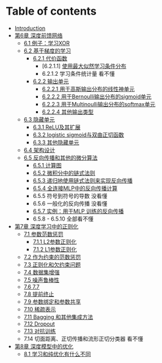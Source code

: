 # Table of contents

* [Introduction](README.md)
* [第6章 深度前馈网络](Chapter6/0Introduction.md)
    * [6.1 例子：学习XOR](Chapter6/1Examples.md)
    * [6.2 基于梯度的学习](Chapter6/2Gradient/0Introduction.md)
        * [6.2.1 代价函数](Chapter6/2Gradient/1Cost/0Introduction.md)
            * [6.2.1.1] [使用最大似然学习条件分布](Chapter6/2Gradient/1Cost/1Likelihood.md)
            * 6.2.1.2 学习条件统计量 看不懂
        * [6.2.2 输出单元](Chapter6/2Gradient/2OutputUnit/0Introduction.md)
            * [6.2.2.1 用于高斯输出分布的线性神单元](Chapter6/2Gradient/2OutputUnit/1Linear.md)
            * [6.2.2.2 用于Bernoulli输出分布的sigmoid单元](Chapter6/2Gradient/2OutputUnit/2Sigmoid.md)
            * [6.2.2.3 用于Multinoulli输出分布的softmax单元](Chapter6/2Gradient/2OutputUnit/3Softmax.md)
            * [6.2.2.4 其他输出类型](Chapter6/2Gradient/2OutputUnit/4Other.md)
    * [6.3 隐藏单元](Chapter6/3Hidden/0Introduction.md)
        * [6.3.1 ReLU及其扩展](Chapter6/3Hidden/1ReLU.md)
        * [6.3.2 logistic sigmoid与双曲正切函数](Chapter6/3Hidden/2SigmoidTanh.md)
        * [6.3.3 其他隐藏单元](Chapter6/3Hidden/3Other.md)
    * [6.4 架构设计](Chapter6/4Architecture.md)
    * [6.5 反向传播和其他的微分算法](Chapter6/5Backprop/0Introduction.md)
        * [6.5.1 计算图](Chapter6/5Backprop/1ComputationalGraphs.md)
        * [6.5.2 微积分中的链式法则](Chapter6/5Backprop/2ChainRule.md)
        * [6.5.3 递归地使用链式法则来实现反向传播](Chapter6/5Backprop/3Recursively.md)
        * [6.5.4 全连接MLP中的反向传播计算](Chapter6/5Backprop/4FullyConnectedMLP.md)
        * 6.5.5 符号到符号的导数 没看懂
        * 6.5.6 一般化的反向传播 没看懂
        * [6.5.7 实例：用于MLP 训练的反向传播](Chapter6/5Backprop/7MLPTraining.md)
        * 6.5.8 - 6.5.10 全部看不懂
* [第7章 深度学习中的正则化](Chapter7/0Introduction.md)
    * [7.1 参数范数惩罚](Chapter7/1ParameterNormPenalties/0Introduction.md)
        * [7.1.1 L2参数正则化](Chapter7/1ParameterNormPenalties/1L2.md)
        * [7.1.2 L1参数正则化](Chapter7/1ParameterNormPenalties/2L1.md)
    * [7.2 作为约束的范数惩罚](Chapter7/2ConstrainedOptimization.md)
    * [7.3 正则化和欠约束问题](Chapter7/3UnderConstrainedProblems.md)
    * [7.4 数据集增强](Chapter7/4DatasetAugmentation.md)
    * [7.5 噪声鲁棒性](Chapter7/5NoiseRobustness.md)
    * [7.6 7.7](Chapter7/67.md)
    * [7.8 提前终止](Chapter7/8EarlyStopping.md)
    * [7.9 参数绑定和参数共享](Chapter7/9ParameterSharing.md)
    * [7.10 稀疏表示](Chapter7/10SparseRepresentations.md)
    * [7.11 Bagging 和其他集成方法](Chapter7/11Bagging.md)
    * [7.12 Dropout](Chapter7/12Dropout.md)
    * [7.13 对抗训练](Chapter7/13AdversarialTraining.md)
    * 7.14 切面距离、正切传播和流形正切分类器 看不懂
* [第8章 深度模型中的优化](Chapter8/0Optimization.md)
    * [8.1 学习和纯优化有什么不同](Chapter8/1Difference/0Difference.md)

